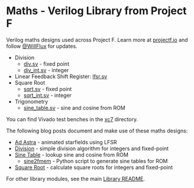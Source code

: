 # Maths - Verilog Library from Project F

Verilog maths designs used across Project F. Learn more at [projectf.io](https://projectf.io/) and follow [@WillFlux](https://twitter.com/WillFlux) for updates.

* Division
  * [div.sv](div.sv) - fixed point
  * [div_int.sv](div_int.sv) - integer
* Linear Feedback Shift Register: [lfsr.sv](lfsr.sv)
* Square Root
  * [sqrt.sv](sqrt.sv) - fixed point
  * [sqrt_int.sv](sqrt_int.sv) - integer
* Trigonometry
  * [sine_table.sv](sine_table.sv) - sine and cosine from ROM

You can find Vivado test benches in the [xc7](xc7) directory.

The following blog posts document and make use of these maths designs:

* [Ad Astra](https://projectf.io/posts/fpga-ad-astra/) - animated starfields using LFSR
* [Division](https://projectf.io/posts/division-in-verilog/) - simple division algorithm for integers and fixed-point
* [Sine Table](https://projectf.io/posts/fpga-sine-table/) - lookup sine and cosine from ROM
  * [sine2fmem](https://github.com/projf/fpgatools/tree/master/sine2fmem) - Python script to generate sine tables for ROM
* [Square Root](https://projectf.io/posts/square-root-in-verilog/) - calculate square roots for integers and fixed-point

For other library modules, see the main [Library README](../README.md).
